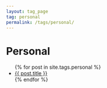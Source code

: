 ```yaml
---
layout: tag_page
tag: personal 
permalink: /tags/personal/
---
```

<h1>Personal</h1>
<ul>
{% for post in site.tags.personal %}
  <li><a href="{{ post.url }}">{{ post.title }}</a></li>
{% endfor %}
</ul>
